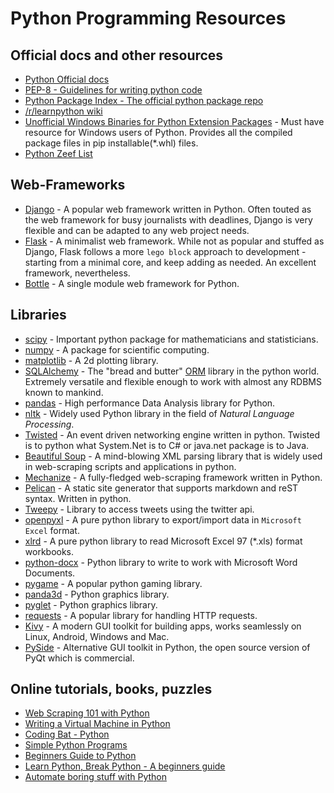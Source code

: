 # Python Programming Resources

## Official docs and other resources
- [Python Official docs](https://docs.python.org/)
- [PEP-8 - Guidelines for writing python code](https://www.python.org/dev/peps/pep-0008)
- [Python Package Index - The official python package repo](https://pypi.python.org/)
- [/r/learnpython wiki](https://www.reddit.com/r/learnpython/wiki/index#wiki_practice_python)
- [Unofficial Windows Binaries for Python Extension Packages](www.lfd.uci.edu/~gohlke/pythonlibs/) - Must have resource for Windows users of Python. Provides all the compiled package files in pip installable(*.whl) files.
- [Python Zeef List](https://python.zeef.com/alan.richmond)

## Web-Frameworks
- [Django](https://www.djangoproject.com/) - A popular web framework written in Python. Often touted as the web framework for busy journalists with deadlines, Django is very flexible and can be adapted to any web project needs.
- [Flask](http://flask.pocoo.org) - A minimalist web framework. While not as popular and stuffed as Django, Flask follows a more `lego block` approach to development - starting from a minimal core, and keep adding as needed. An excellent framework, nevertheless.
- [Bottle](http://bottlepy.org/) - A single module web framework for Python.

## Libraries
- [scipy](https://docs.scipy.org) - Important python package for mathematicians and statisticians.
- [numpy](http://www.numpy.org/) - A package for scientific computing.
- [matplotlib](http://matplotlib.org/) - A 2d plotting library.
- [SQLAlchemy](http://www.sqlalchemy.org/) - The "bread and butter" [ORM](https://en.wikipedia.org/wiki/Object-relational_mapping) library in the python world. Extremely versatile and flexible enough to work with almost any RDBMS known to mankind.
- [pandas](http://pandas.pydata.org/) - High performance Data Analysis library for Python.
- [nltk](http://www.nltk.org/) - Widely used Python library in the field of *Natural Language Processing*.
- [Twisted](https://twistedmatrix.com/) - An event driven networking engine written in python. Twisted is to python what System.Net is to C# or java.net package is to Java.
- [Beautiful Soup](http://www.crummy.com/software/BeautifulSoup/) - A mind-blowing XML parsing library that is widely used in web-scraping scripts and applications in python.
- [Mechanize](https://pypi.python.org/pypi/mechanize/) - A fully-fledged web-scraping framework written in Python.
- [Pelican](https://github.com/getpelican/pelican) - A static site generator that supports markdown and reST syntax. Written in python.
- [Tweepy](http://tweepy.readthedocs.io/) - Library to access tweets using the twitter api.
- [openpyxl](http://openpyxl.readthedocs.org) - A pure python library to export/import data in `Microsoft Excel` format.
- [xlrd](https://blogs.harvard.edu/rprasad/2014/06/16/reading-excel-with-python-xlrd/) - A pure python library to read Microsoft Excel 97 (*.xls) format workbooks.
- [python-docx](https://python-docx.readthedocs.io) - Python library to write to work with Microsoft Word Documents.
- [pygame](http://pygame.org/) - A popular python gaming library.
- [panda3d](https://www.panda3d.org/) - Python graphics library.
- [pyglet](http://www.pyglet.org/) - Python graphics library.
- [requests](http://docs.python-requests.org/en/latest/) - A popular library for handling HTTP requests.
- [Kivy](https://en.wikipedia.org/wiki/Kivy) - A modern GUI toolkit for building apps, works seamlessly on Linux, Android, Windows and Mac.
- [PySide](https://en.wikipedia.org/wiki/PySide) - Alternative GUI toolkit in Python, the open source version of PyQt which is commercial.

## Online tutorials, books, puzzles
- [Web Scraping 101 with Python](http://www.gregreda.com/2013/03/03/web-scraping-101-with-python/)
- [Writing a Virtual Machine in Python](http://pythonguy.wordpress.com/2008/04/17/writing-a-virtual-machine-in-python/)
- [Coding Bat - Python](http://codingbat.com/python)
- [Simple Python Programs](https://wiki.python.org/moin/SimplePrograms)
- [Beginners Guide to Python](https://wiki.python.org/moin/BeginnersGuide)
- [Learn Python, Break Python - A beginners guide](http://learnpythonbreakpython.com/)
- [Automate boring stuff with Python](http://automatetheboringstuff.com/)
